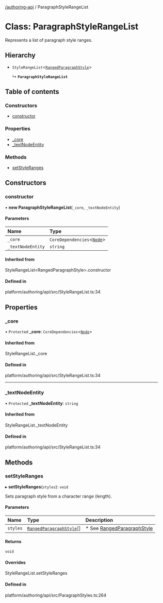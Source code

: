 [ /authoring-api](../overview.md) / ParagraphStyleRangeList

# Class: ParagraphStyleRangeList

Represents a list of paragraph style ranges.

## Hierarchy

- `StyleRangeList`<[`RangedParagraphStyle`](../interfaces/RangedParagraphStyle.md)\>

  ↳ **`ParagraphStyleRangeList`**

## Table of contents

### Constructors

- [constructor](ParagraphStyleRangeList.md#constructor)

### Properties

- [\_core](ParagraphStyleRangeList.md#_core)
- [\_textNodeEntity](ParagraphStyleRangeList.md#_textNodeEntity)

### Methods

- [setStyleRanges](ParagraphStyleRangeList.md#setStyleRanges)

## Constructors

### <a id="constructor" name="constructor"></a> constructor

• **new ParagraphStyleRangeList**(`_core`, `_textNodeEntity`)

#### Parameters

| Name | Type |
| :------ | :------ |
| `_core` | `CoreDependencies`<[`Node`](Node.md)\> |
| `_textNodeEntity` | `string` |

#### Inherited from

StyleRangeList<RangedParagraphStyle\>.constructor

#### Defined in

platform/authoring/api/src/StyleRangeList.ts:34

## Properties

### <a id="_core" name="_core"></a> \_core

• `Protected` **\_core**: `CoreDependencies`<[`Node`](Node.md)\>

#### Inherited from

StyleRangeList.\_core

#### Defined in

platform/authoring/api/src/StyleRangeList.ts:34

___

### <a id="_textNodeEntity" name="_textNodeEntity"></a> \_textNodeEntity

• `Protected` **\_textNodeEntity**: `string`

#### Inherited from

StyleRangeList.\_textNodeEntity

#### Defined in

platform/authoring/api/src/StyleRangeList.ts:34

## Methods

### <a id="setStyleRanges" name="setStyleRanges"></a> setStyleRanges

▸ **setStyleRanges**(`styles`): `void`

Sets paragraph style from a character range (length).

#### Parameters

| Name | Type | Description |
| :------ | :------ | :------ |
| `styles` | [`RangedParagraphStyle`](../interfaces/RangedParagraphStyle.md)[] | * See [RangedParagraphStyle](../interfaces/RangedParagraphStyle.md) |

#### Returns

`void`

#### Overrides

StyleRangeList.setStyleRanges

#### Defined in

platform/authoring/api/src/ParagraphStyles.ts:264
